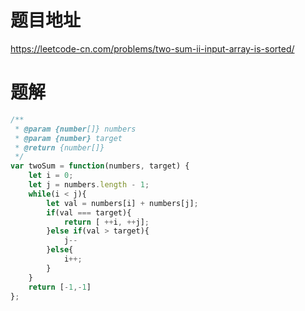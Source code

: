# 题目地址
https://leetcode-cn.com/problems/two-sum-ii-input-array-is-sorted/

# 题解
```js
/**
 * @param {number[]} numbers
 * @param {number} target
 * @return {number[]}
 */
var twoSum = function(numbers, target) {
    let i = 0;
    let j = numbers.length - 1;
    while(i < j){
        let val = numbers[i] + numbers[j];
        if(val === target){
            return [ ++i, ++j];
        }else if(val > target){
            j--
        }else{
            i++;
        }
    }
    return [-1,-1]
};
```